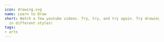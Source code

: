 ```yaml
---
icon: drawing.svg
name: Learn to Draw
short: Watch a few youtube videos. Try, try, and try again. Try drawing the same thing
  in different styles!
tags:
- arts
---
```

